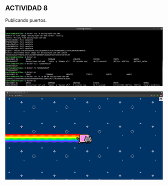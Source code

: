 ## ACTIVIDAD 8

   Publicando puertos.

  ![alt text](capture8.jpeg)
  
  
  ![alt text](capture9.jpeg)
